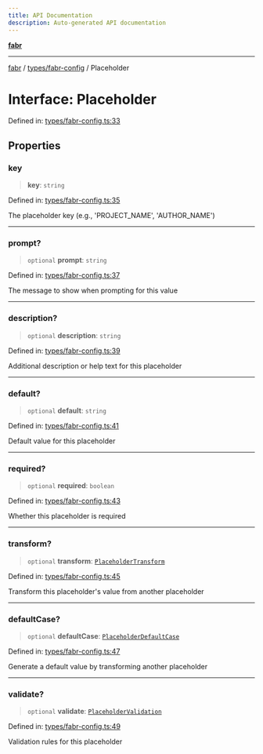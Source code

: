 ```yaml
---
title: API Documentation
description: Auto-generated API documentation
---
```


[**fabr**](../../../README.md)

***

[fabr](../../../README.md) / [types/fabr-config](../README.md) / Placeholder

# Interface: Placeholder

Defined in: [types/fabr-config.ts:33](https://github.com/yashjawale/fabr/blob/main/src/types/fabr-config.ts#L33)

## Properties

### key

> **key**: `string`

Defined in: [types/fabr-config.ts:35](https://github.com/yashjawale/fabr/blob/main/src/types/fabr-config.ts#L35)

The placeholder key (e.g., 'PROJECT_NAME', 'AUTHOR_NAME')

***

### prompt?

> `optional` **prompt**: `string`

Defined in: [types/fabr-config.ts:37](https://github.com/yashjawale/fabr/blob/main/src/types/fabr-config.ts#L37)

The message to show when prompting for this value

***

### description?

> `optional` **description**: `string`

Defined in: [types/fabr-config.ts:39](https://github.com/yashjawale/fabr/blob/main/src/types/fabr-config.ts#L39)

Additional description or help text for this placeholder

***

### default?

> `optional` **default**: `string`

Defined in: [types/fabr-config.ts:41](https://github.com/yashjawale/fabr/blob/main/src/types/fabr-config.ts#L41)

Default value for this placeholder

***

### required?

> `optional` **required**: `boolean`

Defined in: [types/fabr-config.ts:43](https://github.com/yashjawale/fabr/blob/main/src/types/fabr-config.ts#L43)

Whether this placeholder is required

***

### transform?

> `optional` **transform**: [`PlaceholderTransform`](PlaceholderTransform.md)

Defined in: [types/fabr-config.ts:45](https://github.com/yashjawale/fabr/blob/main/src/types/fabr-config.ts#L45)

Transform this placeholder's value from another placeholder

***

### defaultCase?

> `optional` **defaultCase**: [`PlaceholderDefaultCase`](PlaceholderDefaultCase.md)

Defined in: [types/fabr-config.ts:47](https://github.com/yashjawale/fabr/blob/main/src/types/fabr-config.ts#L47)

Generate a default value by transforming another placeholder

***

### validate?

> `optional` **validate**: [`PlaceholderValidation`](PlaceholderValidation.md)

Defined in: [types/fabr-config.ts:49](https://github.com/yashjawale/fabr/blob/main/src/types/fabr-config.ts#L49)

Validation rules for this placeholder
